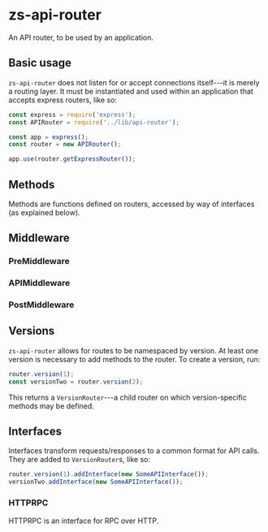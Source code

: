 # zs-api-router

An API router, to be used by an application.


## Basic usage

`zs-api-router` does not listen for or accept connections itself---it is merely a routing layer.
It must be instantiated and used within an application that accepts express routers, like so:

```javascript
const express = require('express');
const APIRouter = require('../lib/api-router');

const app = express();
const router = new APIRouter();

app.use(router.getExpressRouter());
```


## Methods

Methods are functions defined on routers, accessed by way of interfaces (as explained below).


## Middleware


### PreMiddleware


### APIMiddleware


### PostMiddleware


## Versions

`zs-api-router` allows for routes to be namespaced by version.
At least one version is necessary to add methods to the router.
To create a version, run:

```javascript
router.version(1);
const versionTwo = router.version(2);
```

This returns a `VersionRouter`---a child router on which version-specific methods may be defined.


## Interfaces

Interfaces transform requests/responses to a common format for API calls.
They are added to `VersionRouter`s, like so:

```javascript
router.version(1).addInterface(new SomeAPIInterface());
versionTwo.addInterface(new SomeAPIInterface());
```


### HTTPRPC

HTTPRPC is an interface for RPC over HTTP.
